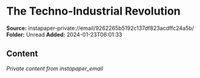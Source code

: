 # The Techno-Industrial Revolution

**Source:** instapaper-private://email/9262265b5192c137df823acdffc24a5b/
**Folder:** Unread
**Added:** 2024-01-23T06:01:33




## Content
*Private content from instapaper_email*

